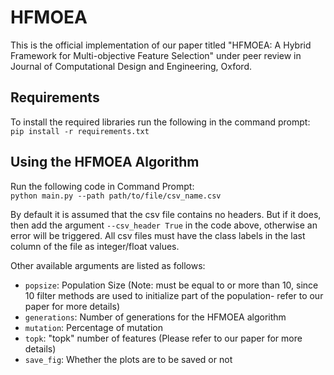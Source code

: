 # HFMOEA
This is the official implementation of our paper titled "HFMOEA: A Hybrid Framework for Multi-objective Feature Selection" under peer review in Journal of Computational Design and Engineering, Oxford.

## Requirements
To install the required libraries run the following in the command prompt:  
`pip install -r requirements.txt`

## Using the HFMOEA Algorithm
Run the following code in Command Prompt:  
`python main.py --path path/to/file/csv_name.csv`

By default it is assumed that the csv file contains no headers. But if it does, then add the argument `--csv_header True` in the code above, otherwise an error will be triggered. All csv files must have the class labels in the last column of the file as integer/float values.

Other available arguments are listed as follows:
- `popsize`: Population Size (Note: must be equal to or more than 10, since 10 filter methods are used to initialize part of the population- refer to our paper for more details)
- `generations`: Number of generations for the HFMOEA algorithm
- `mutation`: Percentage of mutation
- `topk`: "topk" number of features (Please refer to our paper for more details)
- `save_fig`: Whether the plots are to be saved or not
